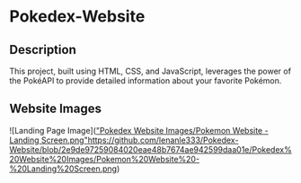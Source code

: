 # Pokedex-Website

## Description
This project, built using HTML, CSS, and JavaScript, leverages the power of the PokéAPI to provide detailed information about your favorite Pokémon. 

## Website Images
![Landing Page Image](["Pokedex Website Images/Pokemon Website - Landing Screen.png"](https://github.com/lenanle333/Pokedex-Website/blob/2e9de97259084020eae48b7674ae942599daa01e/Pokedex%20Website%20Images/Pokemon%20Website%20-%20Landing%20Screen.png)https://github.com/lenanle333/Pokedex-Website/blob/2e9de97259084020eae48b7674ae942599daa01e/Pokedex%20Website%20Images/Pokemon%20Website%20-%20Landing%20Screen.png)

